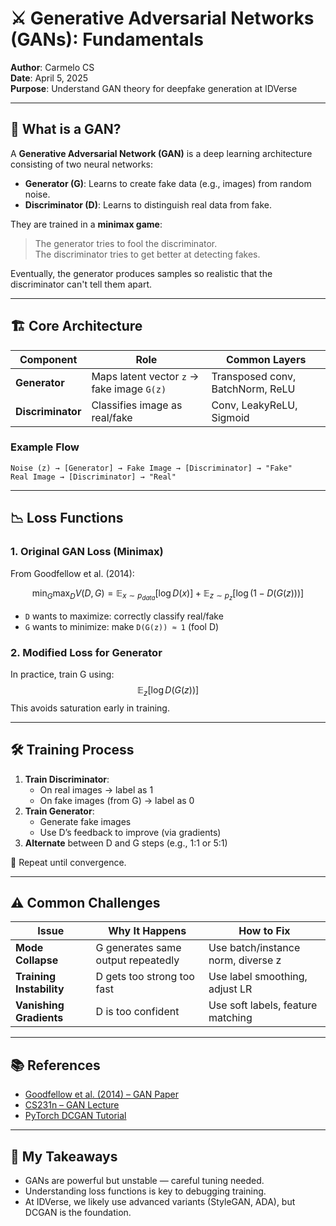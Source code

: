 # ⚔️ Generative Adversarial Networks (GANs): Fundamentals  

**Author**: Carmelo CS  
**Date**: April 5, 2025  
**Purpose**: Understand GAN theory for deepfake generation at IDVerse  

---

## 🧠 What is a GAN?

A **Generative Adversarial Network (GAN)** is a deep learning architecture consisting of two neural networks:

- **Generator (G)**: Learns to create fake data (e.g., images) from random noise.
- **Discriminator (D)**: Learns to distinguish real data from fake.

They are trained in a **minimax game**:
> The generator tries to fool the discriminator.  
> The discriminator tries to get better at detecting fakes.

Eventually, the generator produces samples so realistic that the discriminator can't tell them apart.

---

## 🏗️ Core Architecture

| Component | Role | Common Layers |
|--------|------|----------------|
| **Generator** | Maps latent vector `z` → fake image `G(z)` | Transposed conv, BatchNorm, ReLU |
| **Discriminator** | Classifies image as real/fake | Conv, LeakyReLU, Sigmoid |

### Example Flow

```
Noise (z) → [Generator] → Fake Image → [Discriminator] → "Fake"
Real Image → [Discriminator] → "Real"
```

---

## 📉 Loss Functions

### 1. **Original GAN Loss (Minimax)**

From Goodfellow et al. (2014):

$$
\min_G \max_D V(D, G) = \mathbb{E}_{x \sim p_{data}}[\log D(x)] + \mathbb{E}_{z \sim p_z}[\log(1 - D(G(z)))]
$$

- `D` wants to maximize: correctly classify real/fake
- `G` wants to minimize: make `D(G(z)) ≈ 1` (fool D)

### 2. **Modified Loss for Generator**

In practice, train G using:
$$
\mathbb{E}_{z}[\log D(G(z))]
$$
This avoids saturation early in training.

---

## 🛠️ Training Process

1. **Train Discriminator**:
   - On real images → label as 1
   - On fake images (from G) → label as 0
2. **Train Generator**:
   - Generate fake images
   - Use D’s feedback to improve (via gradients)
3. **Alternate** between D and G steps (e.g., 1:1 or 5:1)

🔁 Repeat until convergence.

---

## ⚠️ Common Challenges

| Issue | Why It Happens | How to Fix |
|------|----------------|-----------|
| **Mode Collapse** | G generates same output repeatedly | Use batch/instance norm, diverse z |
| **Training Instability** | D gets too strong too fast | Use label smoothing, adjust LR |
| **Vanishing Gradients** | D is too confident | Use soft labels, feature matching |

---

## 📚 References

- [Goodfellow et al. (2014) – GAN Paper](https://arxiv.org/abs/1406.2661)
- [CS231n – GAN Lecture](https://www.youtube.com/watch?v=8L11aMN5KY8)
- [PyTorch DCGAN Tutorial](https://pytorch.org/tutorials/beginner/dcgan_faces_tutorial.html)

---

## 📝 My Takeaways

- GANs are powerful but unstable — careful tuning needed.
- Understanding loss functions is key to debugging training.
- At IDVerse, we likely use advanced variants (StyleGAN, ADA), but DCGAN is the foundation.
